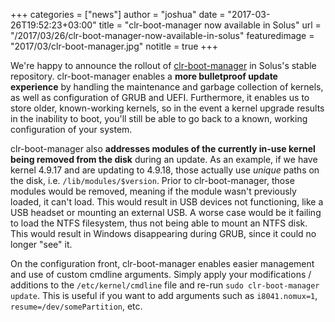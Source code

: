 +++
categories = ["news"]
author = "joshua"
date = "2017-03-26T19:52:23+03:00"
title = "clr-boot-manager now available in Solus"
url = "/2017/03/26/clr-boot-manager-now-available-in-solus"
featuredimage = "2017/03/clr-boot-manager.jpg"
notitle = true
+++

We're happy to announce the rollout of  [clr-boot-manager](https://github.com/ikeydoherty/clr-boot-manager) in Solus's stable repository. clr-boot-manager enables a **more bulletproof  update experience** by handling the maintenance and garbage collection of kernels, as well as configuration of GRUB and UEFI. Furthermore, it enables us to store older, known-working kernels, so in the event a kernel upgrade results in the inability to boot, you'll still be able to go back to a known, working configuration of your system.

clr-boot-manager also **addresses modules of the currently in-use kernel being removed from the disk** during an update. As an example, if we have kernel 4.9.17 and are updating to 4.9.18, those actually use *unique* paths on the disk, i.e. `/lib/modules/$version`. Prior to clr-boot-manager, those modules would be removed, meaning if the module wasn't previously loaded, it can't load. This would result in USB devices not functioning, like a USB headset or mounting an external USB. A worse case would be it failing to load the NTFS filesystem, thus not being able to mount an NTFS disk. This would result in Windows disappearing during GRUB, since it could no longer "see" it.

On the configuration front, clr-boot-manager enables easier management and use of custom cmdline arguments. Simply apply your modifications / additions to the `/etc/kernel/cmdline` file and re-run `sudo clr-boot-manager update`. This is useful if you want to add arguments such as `i8041.nomux=1`, `resume=/dev/somePartition`, etc.